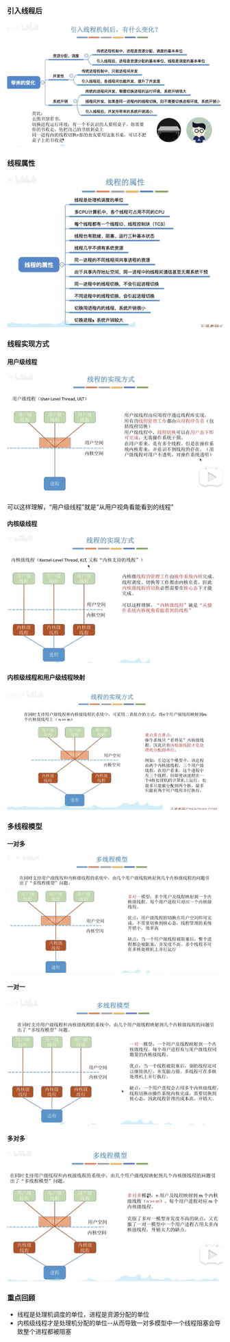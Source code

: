 ### 引入线程后
![引入线程后](引入线程后.jpg)

### 线程属性
![线程属性](线程属性.jpg)

### 线程实现方式
#### 用户级线程
![用户级线程](用户级线程.jpg)

可以这样理解，“用户级线程”就是“从用户视角看能看到的线程”


#### 内核级线程
![内核级线程](内核级线程.jpg)

#### 内核级线程和用户级线程映射
![内核级线程和用户级线程映射](内核级线程和用户级线程映射.jpg)


### 多线程模型
#### 一对多
![一对多](一对多.jpg)

#### 一对一
![一对一](一对一.jpg)

#### 多对多
![多对多](多对多.jpg)


### 重点回顾
- 线程是处理机调度的单位，进程是资源分配的单位
- 内核级线程才是处理机分配的单位--从而导致一对多模型中一个线程阻塞会导致整个进程都被阻塞

